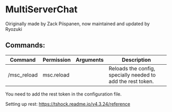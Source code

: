 # MultiServerChat
Oiriginally made by Zack Piispanen, now maintained and updated by Ryozuki

## Commands:
Command | Permission | Arguments | Description
--- | --- | --- | ---
/msc_reload | msc.reload | | Reloads the config, specially needed to add the rest token.

You need to add the rest token in the configuration file.

Setting up rest: https://tshock.readme.io/v4.3.24/reference
